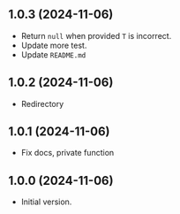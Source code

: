 ## 1.0.3 (2024-11-06)

- Return `null` when provided `T` is incorrect.
- Update more test.
- Update `README.md`

## 1.0.2 (2024-11-06)

- Redirectory

## 1.0.1 (2024-11-06)

- Fix docs, private function

## 1.0.0 (2024-11-06)

- Initial version.
